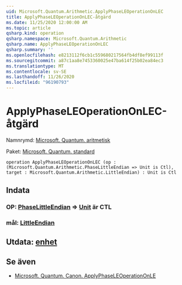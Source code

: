 ```yaml
---
uid: Microsoft.Quantum.Arithmetic.ApplyPhaseLEOperationOnLEC
title: ApplyPhaseLEOperationOnLEC-åtgärd
ms.date: 11/25/2020 12:00:00 AM
ms.topic: article
qsharp.kind: operation
qsharp.namespace: Microsoft.Quantum.Arithmetic
qsharp.name: ApplyPhaseLEOperationOnLEC
qsharp.summary: ''
ms.openlocfilehash: e8213112f6cb1c559680217564fb4df8ef99113f
ms.sourcegitcommit: a87c1aa8e7453360025e47ba614f25b02ea84ec3
ms.translationtype: MT
ms.contentlocale: sv-SE
ms.lasthandoff: 11/26/2020
ms.locfileid: "96190793"
---
```

# <a name="applyphaseleoperationonlec-operation"></a>ApplyPhaseLEOperationOnLEC-åtgärd

Namnrymd: [Microsoft. Quantum. aritmetisk](xref:Microsoft.Quantum.Arithmetic)

Paket: [Microsoft. Quantum. standard](https://nuget.org/packages/Microsoft.Quantum.Standard)




```qsharp
operation ApplyPhaseLEOperationOnLEC (op : (Microsoft.Quantum.Arithmetic.PhaseLittleEndian => Unit is Ctl), target : Microsoft.Quantum.Arithmetic.LittleEndian) : Unit is Ctl
```


## <a name="input"></a>Indata

### <a name="op--phaselittleendian--unit--is-ctl"></a>OP: [PhaseLittleEndian](xref:Microsoft.Quantum.Arithmetic.PhaseLittleEndian) => [Unit](xref:microsoft.quantum.lang-ref.unit)  är CTL




### <a name="target--littleendian"></a>mål: [LittleEndian](xref:Microsoft.Quantum.Arithmetic.LittleEndian)





## <a name="output--unit"></a>Utdata: [enhet](xref:microsoft.quantum.lang-ref.unit)



## <a name="see-also"></a>Se även

- [Microsoft. Quantum. Canon. ApplyPhaseLEOperationOnLE](xref:Microsoft.Quantum.Canon.ApplyPhaseLEOperationOnLE)